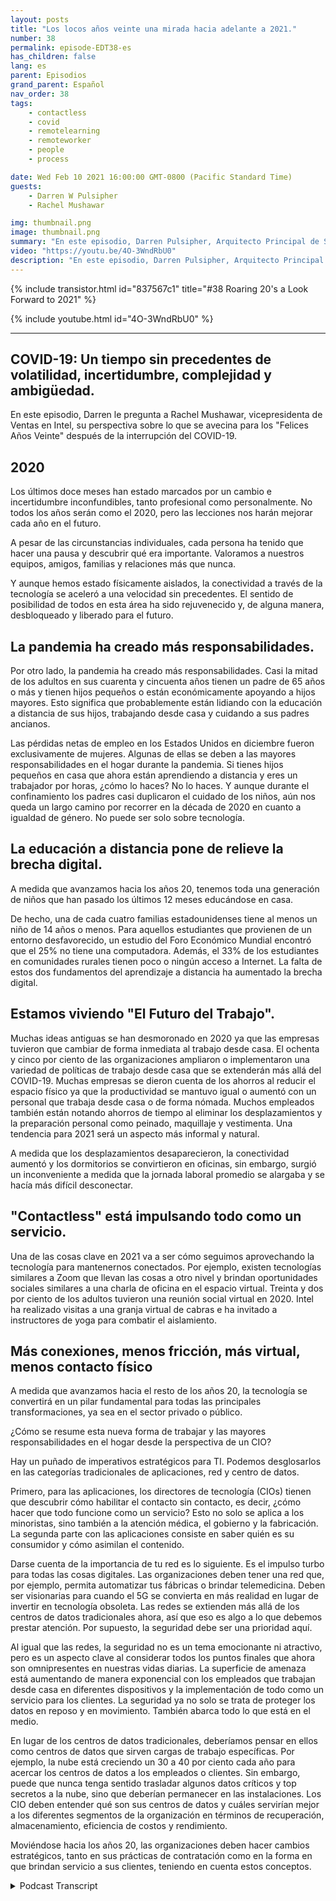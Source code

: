 ```yaml
---
layout: posts
title: "Los locos años veinte una mirada hacia adelante a 2021."
number: 38
permalink: episode-EDT38-es
has_children: false
lang: es
parent: Episodios
grand_parent: Español
nav_order: 38
tags:
    - contactless
    - covid
    - remotelearning
    - remoteworker
    - people
    - process

date: Wed Feb 10 2021 16:00:00 GMT-0800 (Pacific Standard Time)
guests:
    - Darren W Pulsipher
    - Rachel Mushawar

img: thumbnail.png
image: thumbnail.png
summary: "En este episodio, Darren Pulsipher, Arquitecto Principal de Soluciones en Intel, le pide a Rachel Mushawar, VP de Ventas en Intel, su visión sobre lo que viene para los Años Dorados después de la interrupción del COVID-19."
video: "https://youtu.be/4O-3WndRbU0"
description: "En este episodio, Darren Pulsipher, Arquitecto Principal de Soluciones en Intel, le pide a Rachel Mushawar, VP de Ventas en Intel, su visión sobre lo que viene para los Años Dorados después de la interrupción del COVID-19."
---
```


<div>
{% include transistor.html id="837567c1" title="#38 Roaring 20's a Look Forward to 2021" %}

{% include youtube.html id="4O-3WndRbU0" %}
</div>

---

## COVID-19: Un tiempo sin precedentes de volatilidad, incertidumbre, complejidad y ambigüedad.

En este episodio, Darren le pregunta a Rachel Mushawar, vicepresidenta de Ventas en Intel, su perspectiva sobre lo que se avecina para los "Felices Años Veinte" después de la interrupción del COVID-19.

## 2020

Los últimos doce meses han estado marcados por un cambio e incertidumbre inconfundibles, tanto profesional como personalmente. No todos los años serán como el 2020, pero las lecciones nos harán mejorar cada año en el futuro.

A pesar de las circunstancias individuales, cada persona ha tenido que hacer una pausa y descubrir qué era importante. Valoramos a nuestros equipos, amigos, familias y relaciones más que nunca.

Y aunque hemos estado físicamente aislados, la conectividad a través de la tecnología se aceleró a una velocidad sin precedentes. El sentido de posibilidad de todos en esta área ha sido rejuvenecido y, de alguna manera, desbloqueado y liberado para el futuro.

## La pandemia ha creado más responsabilidades.

Por otro lado, la pandemia ha creado más responsabilidades. Casi la mitad de los adultos en sus cuarenta y cincuenta años tienen un padre de 65 años o más y tienen hijos pequeños o están económicamente apoyando a hijos mayores. Esto significa que probablemente están lidiando con la educación a distancia de sus hijos, trabajando desde casa y cuidando a sus padres ancianos.

Las pérdidas netas de empleo en los Estados Unidos en diciembre fueron exclusivamente de mujeres. Algunas de ellas se deben a las mayores responsabilidades en el hogar durante la pandemia. Si tienes hijos pequeños en casa que ahora están aprendiendo a distancia y eres un trabajador por horas, ¿cómo lo haces? No lo haces. Y aunque durante el confinamiento los padres casi duplicaron el cuidado de los niños, aún nos queda un largo camino por recorrer en la década de 2020 en cuanto a igualdad de género. No puede ser solo sobre tecnología.

## La educación a distancia pone de relieve la brecha digital.

A medida que avanzamos hacia los años 20, tenemos toda una generación de niños que han pasado los últimos 12 meses educándose en casa.

De hecho, una de cada cuatro familias estadounidenses tiene al menos un niño de 14 años o menos. Para aquellos estudiantes que provienen de un entorno desfavorecido, un estudio del Foro Económico Mundial encontró que el 25% no tiene una computadora. Además, el 33% de los estudiantes en comunidades rurales tienen poco o ningún acceso a Internet. La falta de estos dos fundamentos del aprendizaje a distancia ha aumentado la brecha digital.

## Estamos viviendo "El Futuro del Trabajo".

Muchas ideas antiguas se han desmoronado en 2020 ya que las empresas tuvieron que cambiar de forma inmediata al trabajo desde casa. El ochenta y cinco por ciento de las organizaciones ampliaron o implementaron una variedad de políticas de trabajo desde casa que se extenderán más allá del COVID-19. Muchas empresas se dieron cuenta de los ahorros al reducir el espacio físico ya que la productividad se mantuvo igual o aumentó con un personal que trabaja desde casa o de forma nómada. Muchos empleados también están notando ahorros de tiempo al eliminar los desplazamientos y la preparación personal como peinado, maquillaje y vestimenta. Una tendencia para 2021 será un aspecto más informal y natural.

A medida que los desplazamientos desaparecieron, la conectividad aumentó y los dormitorios se convirtieron en oficinas, sin embargo, surgió un inconveniente a medida que la jornada laboral promedio se alargaba y se hacía más difícil desconectar.

## "Contactless" está impulsando todo como un servicio.

Una de las cosas clave en 2021 va a ser cómo seguimos aprovechando la tecnología para mantenernos conectados. Por ejemplo, existen tecnologías similares a Zoom que llevan las cosas a otro nivel y brindan oportunidades sociales similares a una charla de oficina en el espacio virtual. Treinta y dos por ciento de los adultos tuvieron una reunión social virtual en 2020. Intel ha realizado visitas a una granja virtual de cabras e ha invitado a instructores de yoga para combatir el aislamiento.

## Más conexiones, menos fricción, más virtual, menos contacto físico

A medida que avanzamos hacia el resto de los años 20, la tecnología se convertirá en un pilar fundamental para todas las principales transformaciones, ya sea en el sector privado o público.

¿Cómo se resume esta nueva forma de trabajar y las mayores responsabilidades en el hogar desde la perspectiva de un CIO?

Hay un puñado de imperativos estratégicos para TI. Podemos desglosarlos en las categorías tradicionales de aplicaciones, red y centro de datos.

Primero, para las aplicaciones, los directores de tecnología (CIOs) tienen que descubrir cómo habilitar el contacto sin contacto, es decir, ¿cómo hacer que todo funcione como un servicio? Esto no solo se aplica a los minoristas, sino también a la atención médica, el gobierno y la fabricación. La segunda parte con las aplicaciones consiste en saber quién es su consumidor y cómo asimilan el contenido.

Darse cuenta de la importancia de tu red es lo siguiente. Es el impulso turbo para todas las cosas digitales. Las organizaciones deben tener una red que, por ejemplo, permita automatizar tus fábricas o brindar telemedicina. Deben ser visionarias para cuando el 5G se convierta en más realidad en lugar de invertir en tecnología obsoleta. Las redes se extienden más allá de los centros de datos tradicionales ahora, así que eso es algo a lo que debemos prestar atención. Por supuesto, la seguridad debe ser una prioridad aquí.

Al igual que las redes, la seguridad no es un tema emocionante ni atractivo, pero es un aspecto clave al considerar todos los puntos finales que ahora son omnipresentes en nuestras vidas diarias. La superficie de amenaza está aumentando de manera exponencial con los empleados que trabajan desde casa en diferentes dispositivos y la implementación de todo como un servicio para los clientes. La seguridad ya no solo se trata de proteger los datos en reposo y en movimiento. También abarca todo lo que está en el medio.

En lugar de los centros de datos tradicionales, deberíamos pensar en ellos como centros de datos que sirven cargas de trabajo específicas. Por ejemplo, la nube está creciendo un 30 a 40 por ciento cada año para acercar los centros de datos a los empleados o clientes. Sin embargo, puede que nunca tenga sentido trasladar algunos datos críticos y top secretos a la nube, sino que deberían permanecer en las instalaciones. Los CIO deben entender qué son sus centros de datos y cuáles servirían mejor a los diferentes segmentos de la organización en términos de recuperación, almacenamiento, eficiencia de costos y rendimiento.

Moviéndose hacia los años 20, las organizaciones deben hacer cambios estratégicos, tanto en sus prácticas de contratación como en la forma en que brindan servicio a sus clientes, teniendo en cuenta estos conceptos.



<details>
<summary> Podcast Transcript </summary>

<p></p>

</details>
